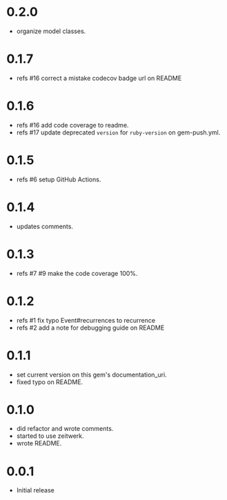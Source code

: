 # 0.2.0

- organize model classes.

# 0.1.7

- refs #16 correct a mistake codecov badge url on README

# 0.1.6

- refs #16 add code coverage to readme.
- refs #17 update deprecated `version` for `ruby-version` on gem-push.yml.

# 0.1.5

- refs #6 setup GitHub Actions.

# 0.1.4

- updates comments.

# 0.1.3

- refs #7 #9 make the code coverage 100%.

# 0.1.2

- refs #1 fix typo Event#recurrences to recurrence
- refs #2 add a note for debugging guide on README

# 0.1.1

- set current version on this gem's documentation_uri.
- fixed typo on README.

# 0.1.0

- did refactor and wrote comments.
- started to use zeitwerk.
- wrote README.

# 0.0.1

- Initial release
